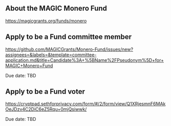 ## About the MAGIC Monero Fund

https://magicgrants.org/funds/monero

## Apply to be a Fund committee member

https://github.com/MAGICGrants/Monero-Fund/issues/new?assignees=&labels=&template=committee-application.md&title=Candidate%3A+%5BName%2FPseudonym%5D+for+MAGIC+Monero+Fund

Due date: TBD

## Apply to be a Fund voter

https://cryptpad.sethforprivacy.com/form/#/2/form/view/Q1XRjesmnF6MAkOeJDzv4C2DiC6eZ5Rqu+0mjQsiwwk/

Due date: TBD
